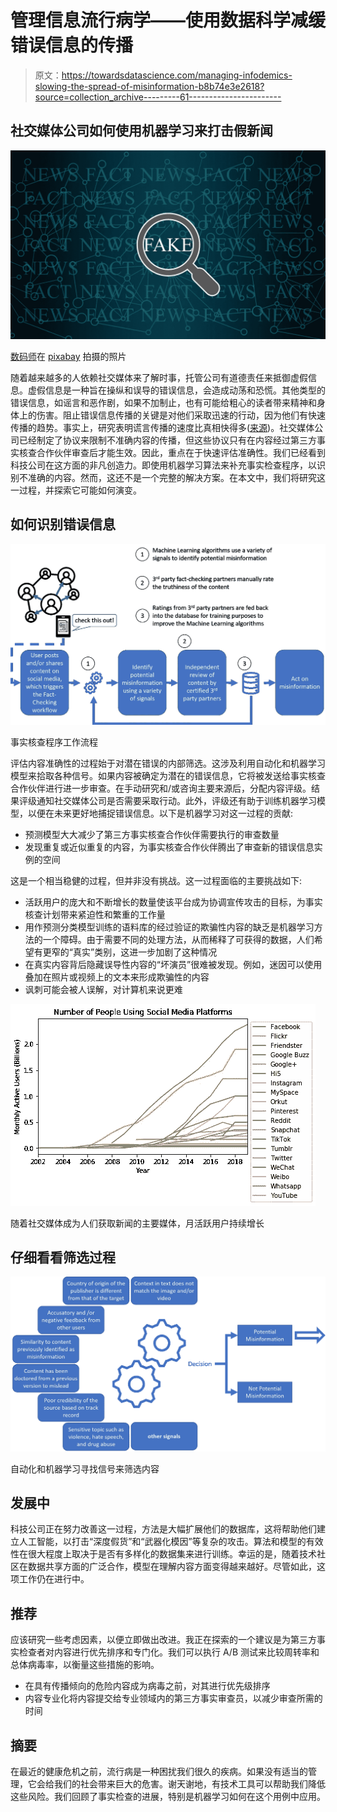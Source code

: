 # 管理信息流行病学——使用数据科学减缓错误信息的传播

> 原文：<https://towardsdatascience.com/managing-infodemics-slowing-the-spread-of-misinformation-b8b74e3e2618?source=collection_archive---------61----------------------->

## 社交媒体公司如何使用机器学习来打击假新闻

![](img/eb181a6ad3abd942a27fcfbecbff62e9.png)

[数码师](https://pixabay.com/users/thedigitalartist-202249/)在 [pixabay](https://pixabay.com/illustrations/network-internet-communication-3357642/) 拍摄的照片

随着越来越多的人依赖社交媒体来了解时事，托管公司有道德责任来抵御虚假信息。虚假信息是一种旨在操纵和误导的错误信息，会造成动荡和恐慌。其他类型的错误信息，如谣言和恶作剧，如果不加制止，也有可能给粗心的读者带来精神和身体上的伤害。阻止错误信息传播的关键是对他们采取迅速的行动，因为他们有快速传播的趋势。事实上，研究表明谎言传播的速度比真相快得多([来源](https://science.sciencemag.org/content/359/6380/1146.full))。社交媒体公司已经制定了协议来限制不准确内容的传播，但这些协议只有在内容经过第三方事实核查合作伙伴审查后才能生效。因此，重点在于快速评估准确性。我们已经看到科技公司在这方面的非凡创造力。即使用机器学习算法来补充事实检查程序，以识别不准确的内容。然而，这还不是一个完整的解决方案。在本文中，我们将研究这一过程，并探索它可能如何演变。

## 如何识别错误信息

![](img/68901cbc6a428867005323b48ec21dd1.png)

事实核查程序工作流程

评估内容准确性的过程始于对潜在错误的内部筛选。这涉及利用自动化和机器学习模型来拾取各种信号。如果内容被确定为潜在的错误信息，它将被发送给事实核查合作伙伴进行进一步审查。在手动研究和/或咨询主要来源后，分配内容评级。结果评级通知社交媒体公司是否需要采取行动。此外，评级还有助于训练机器学习模型，以便在未来更好地捕捉错误信息。以下是机器学习对这一过程的贡献:

*   预测模型大大减少了第三方事实核查合作伙伴需要执行的审查数量
*   发现重复或近似重复的内容，为事实核查合作伙伴腾出了审查新的错误信息实例的空间

这是一个相当稳健的过程，但并非没有挑战。这一过程面临的主要挑战如下:

*   活跃用户的庞大和不断增长的数量使该平台成为协调宣传攻击的目标，为事实核查计划带来紧迫性和繁重的工作量
*   用作预测分类模型训练的语料库的经过验证的欺骗性内容的缺乏是机器学习方法的一个障碍。由于需要不同的处理方法，从而稀释了可获得的数据，人们希望有更窄的“真实”类别，这进一步加剧了这种情况
*   在真实内容背后隐藏误导性内容的“坏演员”很难被发现。例如，迷因可以使用叠加在照片或视频上的文本来形成欺骗性的内容
*   讽刺可能会被人误解，对计算机来说更难

![](img/633aeb1178ce783d80121f87364ced51.png)

随着社交媒体成为人们获取新闻的主要媒体，月活跃用户持续增长

## 仔细看看筛选过程

![](img/b89940d95ad1c3c6c9773d1a8d578887.png)

自动化和机器学习寻找信号来筛选内容

## 发展中

科技公司正在努力改善这一过程，方法是大幅扩展他们的数据库，这将帮助他们建立人工智能，以打击“深度假货”和“武器化模因”等复杂的攻击。算法和模型的有效性在很大程度上取决于是否有多样化的数据集来进行训练。幸运的是，随着技术社区在数据共享方面的广泛合作，模型在理解内容方面变得越来越好。尽管如此，这项工作仍在进行中。

## 推荐

应该研究一些考虑因素，以便立即做出改进。我正在探索的一个建议是为第三方事实检查者对内容进行优先排序和专门化。我们可以执行 A/B 测试来比较周转率和总体病毒率，以衡量这些措施的影响。

*   在具有传播倾向的危险内容成为病毒之前，对其进行优先级排序
*   内容专业化将内容提交给专业领域内的第三方事实审查员，以减少审查所需的时间

## 摘要

在最近的健康危机之前，流行病是一种困扰我们很久的疾病。如果没有适当的管理，它会给我们的社会带来巨大的危害。谢天谢地，有技术工具可以帮助我们降低这些风险。我们回顾了事实检查的进展，特别是机器学习如何在这个用例中应用。